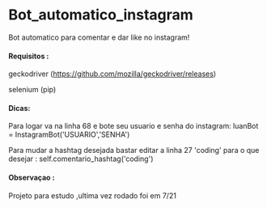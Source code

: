 # Bot_automatico_instagram

 Bot automatico para comentar e dar like no instagram!

#### Requisitos :
geckodriver (https://github.com/mozilla/geckodriver/releases)

selenium (pip)


#### Dicas:

Para logar va na linha 68 e bote seu usuario e senha do instagram:
luanBot = InstagramBot('USUARIO','SENHA')

Para mudar a hashtag desejada bastar editar a linha 27 'coding' para o que desejar : 
self.comentario_hashtag('coding') 


#### Observaçao :
Projeto para estudo ,ultima vez rodado foi em 7/21
